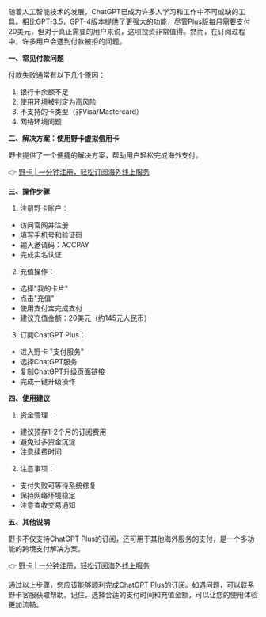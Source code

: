 随着人工智能技术的发展，ChatGPT已成为许多人学习和工作中不可或缺的工具。相比GPT-3.5，GPT-4版本提供了更强大的功能，尽管Plus版每月需要支付20美元，但对于真正需要的用户来说，这项投资非常值得。然而，在订阅过程中，许多用户会遇到付款被拒的问题。

**一、常见付款问题**

付款失败通常有以下几个原因：

1. 银行卡余额不足
2. 使用环境被判定为高风险
3. 不支持的卡类型（非Visa/Mastercard）
4. 网络环境问题

**二、解决方案：使用野卡虚拟信用卡**

野卡提供了一个便捷的解决方案，帮助用户轻松完成海外支付。

👉 [野卡 | 一分钟注册，轻松订阅海外线上服务](https://bit.ly/bewildcard)

**三、操作步骤**

1. 注册野卡账户：
- 访问官网并注册
- 填写手机号和验证码
- 输入邀请码：ACCPAY
- 完成实名认证

2. 充值操作：
- 选择"我的卡片"
- 点击"充值"
- 使用支付宝完成支付
- 建议充值金额：20美元（约145元人民币）

3. 订阅ChatGPT Plus：
- 进入野卡 "支付服务"
- 选择ChatGPT服务
- 复制ChatGPT升级页面链接
- 完成一键升级操作

**四、使用建议**

1. 资金管理：
- 建议预存1-2个月的订阅费用
- 避免过多资金沉淀
- 注意续费时间

2. 注意事项：
- 支付失败可等待系统修复
- 保持网络环境稳定
- 注意查收交易通知

**五、其他说明**

野卡不仅支持ChatGPT Plus的订阅，还可用于其他海外服务的支付，是一个多功能的跨境支付解决方案。

👉 [野卡 | 一分钟注册，轻松订阅海外线上服务](https://bit.ly/bewildcard)

通过以上步骤，您应该能够顺利完成ChatGPT Plus的订阅。如遇问题，可以联系野卡客服获取帮助。记住，选择合适的支付时间和充值金额，可以让您的使用体验更加流畅。